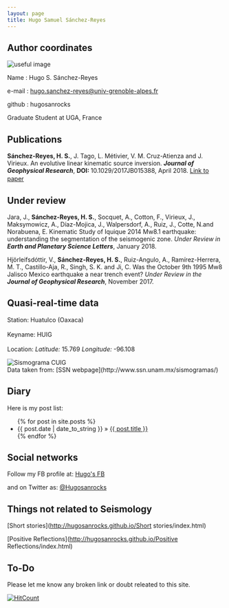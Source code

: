 ```yaml
---
layout: page
title: Hugo Samuel Sánchez-Reyes
---
```



## Author coordinates

![useful image](http://hugosanrocks.github.io/assets/img/model_time_space_windows.jpg)
    
Name : Hugo S. Sánchez-Reyes

e-mail : [hugo.sanchez-reyes@univ-grenoble-alpes.fr](http://www.gmail.com)

github : hugosanrocks

Graduate Student at UGA, France


## Publications

<b>Sánchez-Reyes, H. S.</b>, J. Tago, L. Métivier, V. M. Cruz-Atienza and J. Virieux. An evolutive linear kinematic source inversion. <i><b>Journal of Geophysical Research</b></i>, <b> DOI: </b> 10.1029/2017JB015388, April 2018. [Link to paper](https://agupubs.onlinelibrary.wiley.com/doi/10.1029/2017JB015388) <em><a href="Papers/Paper_SRL_Accepted_April_2018-opt.pdf"><img src="http://hugosanrocks.github.io/assets/img/pdf_image.jpg" alt="" width="15" height="16" border="0"></a></em>


## Under review

Jara, J., <b>Sánchez-Reyes, H. S.</b>, Socquet, A., Cotton, F., Virieux, J., Maksymowicz, A., Díaz-Mojica, J., Walpersdorf, A., Ruiz, J., Cotte, N.and Norabuena, E. Kinematic Study of Iquique 2014 Mw8.1 earthquake: understanding the segmentation of the seismogenic zone. <i> Under Review in <b>Earth and Planetary Science Letters</b></i>, January 2018.

Hjörleifsdóttir, V., <b>Sánchez-Reyes, H. S.</b>, Ruiz-Angulo, A., Ramírez-Herrera, M. T., Castillo-Aja, R., Singh, S. K. and Ji, C. Was the October 9th 1995 Mw8 Jalisco Mexico earthquake a near trench event? <i>Under Review in the <b>Journal of Geophysical Research</b></i>, November 2017.


## Quasi-real-time data

<dl>
  <dt>Station: Huatulco (Oaxaca) </dt><br class="br-dummy">
  <dt>Keyname: HUIG</dt><br class="br-dummy">
  <dt>Location: <i>Latitude:</i> 15.769</dd> <i>Longitude:</i> -96.108</dt>
</dl>
<div>
   <img src="http://www.ssn.unam.mx/recursos/imagenes/sismogramas/sismogramaHU.gif" class="center-block img-responsive" data-action="zoom" id="sismograma" alt="Sismograma CUIG">
</div>
Data taken from: [SSN webpage](http://www.ssn.unam.mx/sismogramas/)


## Diary

Here is my post list:

<ul class="posts">
  {% for post in site.posts %}
    <li><span>{{ post.date | date_to_string }}</span> &raquo; <a href="{{ BASE_PATH }}{{ post.url }}">{{ post.title }}</a></li>
  {% endfor %}
</ul>


## Social networks

Follow my FB profile at: [Hugo's FB](https://www.facebook.com/hugosamuel.sanchezreyes)

and on Twitter as: [@Hugosanrocks](https://twitter.com/Hugosanrocks)


## Things not related to Seismology

[Short stories](http://hugosanrocks.github.io/Short stories/index.html)

[Positive Reflections](http://hugosanrocks.github.io/Positive Reflections/index.html)


## To-Do

Please let me know any broken link or doubt releated to this site.


[![HitCount](http://hits.dwyl.io/{username}/{project}.svg)](http://hits.dwyl.io/{username}/{project})

